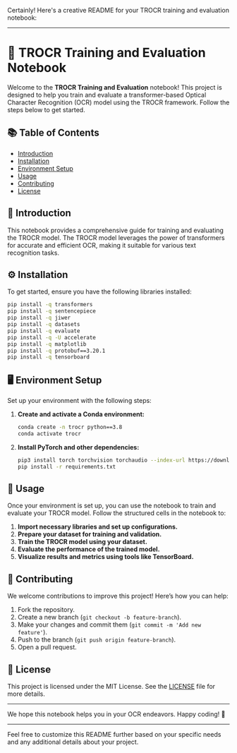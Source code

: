 Certainly! Here's a creative README for your TROCR training and evaluation notebook:

---

# 📝 TROCR Training and Evaluation Notebook

Welcome to the **TROCR Training and Evaluation** notebook! This project is designed to help you train and evaluate a transformer-based Optical Character Recognition (OCR) model using the TROCR framework. Follow the steps below to get started.

## 📚 Table of Contents

- [Introduction](#introduction)
- [Installation](#installation)
- [Environment Setup](#environment-setup)
- [Usage](#usage)
- [Contributing](#contributing)
- [License](#license)

## 🌟 Introduction

This notebook provides a comprehensive guide for training and evaluating the TROCR model. The TROCR model leverages the power of transformers for accurate and efficient OCR, making it suitable for various text recognition tasks.

## ⚙️ Installation

To get started, ensure you have the following libraries installed:

```bash
pip install -q transformers
pip install -q sentencepiece
pip install -q jiwer
pip install -q datasets
pip install -q evaluate
pip install -q -U accelerate
pip install -q matplotlib
pip install -q protobuf==3.20.1
pip install -q tensorboard
```

## 🖥️ Environment Setup

Set up your environment with the following steps:

1. **Create and activate a Conda environment:**
    ```bash
    conda create -n trocr python==3.8
    conda activate trocr
    ```

2. **Install PyTorch and other dependencies:**
    ```bash
    pip3 install torch torchvision torchaudio --index-url https://download.pytorch.org/whl/cu118
    pip install -r requirements.txt
    ```

## 🚀 Usage

Once your environment is set up, you can use the notebook to train and evaluate your TROCR model. Follow the structured cells in the notebook to:

1. **Import necessary libraries and set up configurations.**
2. **Prepare your dataset for training and validation.**
3. **Train the TROCR model using your dataset.**
4. **Evaluate the performance of the trained model.**
5. **Visualize results and metrics using tools like TensorBoard.**

## 🤝 Contributing

We welcome contributions to improve this project! Here’s how you can help:

1. Fork the repository.
2. Create a new branch (`git checkout -b feature-branch`).
3. Make your changes and commit them (`git commit -m 'Add new feature'`).
4. Push to the branch (`git push origin feature-branch`).
5. Open a pull request.

## 📜 License

This project is licensed under the MIT License. See the [LICENSE](LICENSE) file for more details.

---

We hope this notebook helps you in your OCR endeavors. Happy coding! 🚀

---

Feel free to customize this README further based on your specific needs and any additional details about your project.